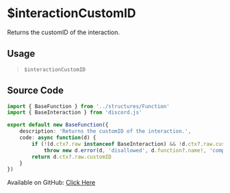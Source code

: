 # $interactionCustomID
Returns the customID of the interaction.
## Usage
> `$interactionCustomID`
## Source Code
```ts
import { BaseFunction } from '../structures/Function'
import { BaseInteraction } from 'discord.js'

export default new BaseFunction({
    description: 'Returns the customID of the interaction.',
    code: async function(d) {
        if (!(d.ctx?.raw instanceof BaseInteraction) && !d.ctx?.raw.customID)
            throw new d.error(d, 'disallowed', d.function?.name!, 'component interactions')
        return d.ctx?.raw.customID
    }
})

```
Available on GitHub: [Click Here](https://github.com/Cyberghxst/bdjs/blob/v1/src/functions/interactionCustomID.ts)